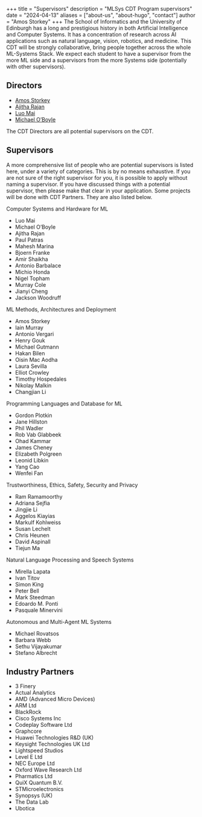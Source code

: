 +++
title = "Supervisors"
description = "MLSys CDT Program supervisors"
date = "2024-04-13"
aliases = ["about-us", "about-hugo", "contact"]
author = "Amos Storkey"
+++
The School of Informatics and the University of Edinburgh has a long and prestigious history in both Artificial Intelligence and Computer Systems. It has a concentration of research across AI applications such as natural language, vision, robotics, and medicine. This CDT will be strongly collaborative, bring people together across the whole ML-Systems Stack. We expect each student to have a supervisor from the more ML side and a supervisors from the more Systems side (potentially with other supervisors).

## Directors

-  [Amos Storkey](https://homepages.inf.ed.ac.uk/amos/)
-  [Ajitha Rajan](https://homepages.inf.ed.ac.uk/arajan/)
-  [Luo Mai](https://luomai.github.io/)
-  [Michael O’Boyle](https://www.dcs.ed.ac.uk/home/mob/)

The CDT Directors are all potential supervisors on the CDT.

## Supervisors

A more comprehensive list of people who are potential supervisors is listed here, under a variety of categories. This is by no means exhaustive. If you are not sure of the right supervisor for you, it is possible to apply without naming a supervisor. If you have discussed things with a potential supervisor, then please make that clear in your application. Some projects will be done with CDT Partners. They are also listed below.

Computer Systems and Hardware for ML

- Luo Mai
- Michael O’Boyle
- Ajitha Rajan
- Paul Patras
- Mahesh Marina
- Bjoern Franke
- Amir Shaikha
- Antonio Barbalace
- Michio Honda
- Nigel Topham
- Murray Cole
- Jianyi Cheng
- Jackson Woodruff

ML Methods, Architectures and Deployment

- Amos Storkey
- Iain Murray
- Antonio Vergari
- Henry Gouk
- Michael Gutmann
- Hakan Bilen
- Oisin Mac Aodha
- Laura Sevilla
- Elliot Crowley
- Timothy Hospedales
- Nikolay Malkin
- Changjian Li

Programming Languages and Database for ML

- Gordon Plotkin
- Jane Hillston
- Phil Wadler
- Rob Vab Glabbeek
- Ohad Kammar
- James Cheney
- Elizabeth Polgreen
- Leonid Libkin
- Yang Cao
- Wenfei Fan

Trustworthiness, Ethics, Safety, Security and Privacy

- Ram Ramamoorthy
- Adriana Sejfia
- Jingjie Li
- Aggelos Kiayias
- Markulf Kohlweiss
- Susan Lechelt
- Chris Heunen
- David Aspinall
- Tiejun Ma

Natural Language Processing and Speech Systems

- Mirella Lapata
- Ivan Titov
- Simon King
- Peter Bell
- Mark Steedman
- Edoardo M. Ponti
- Pasquale Minervini

Autonomous and Multi-Agent ML Systems

- Michael Rovatsos
- Barbara Webb
- Sethu Vijayakumar
- Stefano Albrecht

## Industry Partners

- 3 Finery
- Actual Analytics
- AMD (Advanced Micro Devices)
- ARM Ltd
- BlackRock
- Cisco Systems Inc
- Codeplay Software Ltd
- Graphcore
- Huawei Technologies R&D (UK)
- Keysight Technologies UK Ltd
- Lightspeed Studios
- Level E Ltd
- NEC Europe Ltd
- Oxford Wave Research Ltd
- Pharmatics Ltd
- QuiX Quantum B.V.
- STMicroelectronics
- Synopsys (UK)
- The Data Lab
- Ubotica

